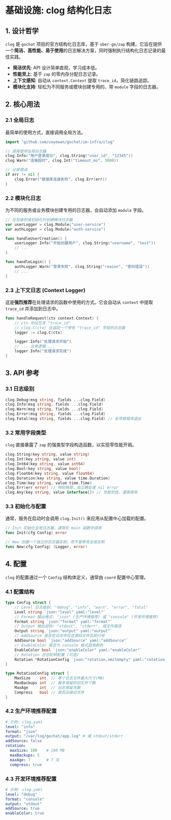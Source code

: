 # 基础设施: clog 结构化日志

## 1. 设计哲学

`clog` 是 `gochat` 项目的官方结构化日志库，基于 `uber-go/zap` 构建。它旨在提供一个**简洁、高性能、易于使用**的日志解决方案，同时强制执行结构化日志记录的最佳实践。

- **简洁优先**: API 设计简单直观，学习成本低。
- **性能至上**: 基于 `zap` 的零内存分配日志记录。
- **上下文感知**: 自动从 `context.Context` 提取 `trace_id`，简化链路追踪。
- **模块化支持**: 轻松为不同服务或模块创建专用的、带 `module` 字段的日志器。

## 2. 核心用法

### 2.1 全局日志

最简单的使用方式，直接调用全局方法。

```go
import "github.com/ceyewan/gochat/im-infra/clog"

// 直接使用全局日志器
clog.Info("用户登录成功", clog.String("user_id", "12345"))
clog.Warn("连接超时", clog.Int("timeout_ms", 3000))

// 记录错误
if err != nil {
    clog.Error("数据库连接失败", clog.Err(err))
}
```

### 2.2 模块化日志

为不同的服务或业务模块创建专用的日志器，会自动添加 `module` 字段。

```go
// 在包级别或初始化时创建模块日志器
var userLogger = clog.Module("user-service")
var authLogger = clog.Module("auth-service")

func handleUserCreation() {
    userLogger.Info("开始创建用户", clog.String("username", "test"))
    // ...
}

func handleLogin() {
    authLogger.Warn("登录失败", clog.String("reason", "密码错误"))
    // ...
}
```

### 2.3 上下文日志 (Context Logger)

这是**强烈推荐**在处理请求的函数中使用的方式。它会自动从 `context` 中提取 `trace_id` 并添加到日志中。

```go
func handleRequest(ctx context.Context) {
    // ctx 中应包含 "trace_id"
    // clog.C(ctx) 会返回一个带有 "trace_id" 字段的日志器
    logger := clog.C(ctx)

    logger.Info("处理请求开始")
    // ... 业务逻辑 ...
    logger.Info("处理请求完成")
}
```

## 3. API 参考

### 3.1 日志级别

```go
clog.Debug(msg string, fields ...clog.Field)
clog.Info(msg string, fields ...clog.Field)
clog.Warn(msg string, fields ...clog.Field)
clog.Error(msg string, fields ...clog.Field)
clog.Fatal(msg string, fields ...clog.Field) // 会导致程序退出
```

### 3.2 常用字段类型

`clog` 直接暴露了 `zap` 的强类型字段构造函数，以实现零性能开销。

```go
clog.String(key string, value string)
clog.Int(key string, value int)
clog.Int64(key string, value int64)
clog.Bool(key string, value bool)
clog.Float64(key string, value float64)
clog.Duration(key string, value time.Duration)
clog.Time(key string, value time.Time)
clog.Err(err error) // 特别推荐，会正确处理 nil error
clog.Any(key string, value interface{}) // 性能较低，谨慎使用
```

### 3.3 初始化与配置

通常，服务在启动时会调用 `clog.Init()` 来应用从配置中心加载的配置。

```go
// Init 初始化全局日志器，通常在 main 函数中调用
func Init(cfg Config) error

// New 创建一个独立的日志器实例，而不是修改全局实例
func New(cfg Config) (Logger, error)
```

## 4. 配置

`clog` 的配置通过一个 `Config` 结构体定义，通常由 `coord` 配置中心管理。

### 4.1 配置结构

```go
type Config struct {
    // Level 日志级别: "debug", "info", "warn", "error", "fatal"
	Level string `json:"level" yaml:"level"`
    // Format 输出格式: "json" (生产环境推荐) 或 "console" (开发环境推荐)
	Format string `json:"format" yaml:"format"`
    // Output 输出目标: "stdout", "stderr", 或文件路径
	Output string `json:"output" yaml:"output"`
    // AddSource 是否在日志中包含源码文件名和行号
	AddSource bool `json:"addSource" yaml:"addSource"`
    // EnableColor 是否为 console 格式启用颜色
	EnableColor bool `json:"enableColor" yaml:"enableColor"`
    // Rotation 日志轮转配置 (可选)
	Rotation *RotationConfig `json:"rotation,omitempty" yaml:"rotation,omitempty"`
}

type RotationConfig struct {
    MaxSize    int  // 单个日志文件最大尺寸(MB)
	MaxBackups int  // 最多保留的旧文件个数
	MaxAge     int  // 日志保留天数
	Compress   bool // 是否压缩旧文件
}
```

### 4.2 生产环境推荐配置

```yaml
# 示例: clog.yaml
level: "info"
format: "json"
output: "/var/log/gochat/app.log" # 或 stdout/stderr
addSource: false
rotation:
  maxSize: 100    # 100 MB
  maxBackups: 5
  maxAge: 7       # 7 天
  compress: true
```

### 4.3 开发环境推荐配置

```yaml
# 示例: clog.yaml
level: "debug"
format: "console"
output: "stdout"
addSource: true
enableColor: true